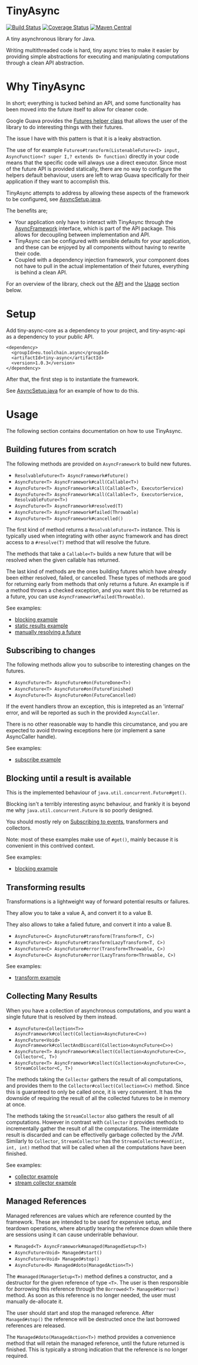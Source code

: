 # TinyAsync

[![Build Status](https://travis-ci.org/udoprog/tiny-async-java.svg?branch=master)](https://travis-ci.org/udoprog/tiny-async-java)
[![Coverage Status](https://coveralls.io/repos/udoprog/tiny-async-java/badge.svg?branch=master)](https://coveralls.io/r/udoprog/tiny-async-java?branch=master)
[![Maven Central](https://maven-badges.herokuapp.com/maven-central/eu.toolchain.async/tiny-async-api/badge.svg)](http://search.maven.org/#search%7Cga%7C1%7Cg%3A%22eu.toolchain.async%22) 

A tiny asynchronous library for Java.

Writing multithreaded code is hard, tiny async tries to make it easier by providing simple abstractions for executing and manipulating computations through a clean API abstraction.

# Why TinyAsync

In short; everything is tucked behind an API, and some functionality has been moved into the future itself to allow for cleaner code.

Google Guava provides the [Futures helper class](http://docs.guava-libraries.googlecode.com/git/javadoc/com/google/common/util/concurrent/Futures.html) that allows the user of the library to do interesting things with their futures.

The issue I have with this pattern is that it is a leaky abstraction.

The use of for example ```Futures#transform(ListenableFuture<I> input, AsyncFunction<? super I,? extends O> function)``` directly in your code means that the specific code will always use a direct executor.
Since most of the future API is provided statically, there are no way to configure the helpers default behaviour, users are left to wrap Guava specifically for their application if they want to accomplish this.

TinyAsync attempts to address by allowing these aspects of the framework to be configured, see [AsyncSetup.java](tiny-async-core/src/example/java/eu/toolchain/examples/AsyncSetup.java).

The benefits are;

* Your application only have to interact with TinyAsync through the  [AsyncFramework](tiny-async-api/src/main/java/eu/toolchain/async/AsyncFramework.java) interface, which is part of the API package. This allows for decoupling between implementation and API.
* TinyAsync can be configured with sensible defaults for _your_ application, and these can be enjoyed by all components without having to rewrite their code.
* Coupled with a dependency injection framework, your component does not have to pull in the actual implementation of their futures, everything is behind a clean API.

For an overview of the library, check out the
[API](tiny-async-api/src/main/java/eu/toolchain/async) and the [Usage](#usage)
section below.

# Setup

Add tiny-async-core as a dependency to your project, and tiny-async-api as
a dependency to your public API.

```
<dependency>
  <groupId>eu.toolchain.async</groupId>
  <artifactId>tiny-async</artifactId>
  <version>1.0.3</version>
</dependency>
```

After that, the first step is to instantiate the framework.

See [AsyncSetup.java](tiny-async-core/src/example/java/eu/toolchain/examples/AsyncSetup.java)
for an example of how to do this.

# Usage

The following section contains documentation on how to use TinyAsync.

## Building futures from scratch

The following methods are provided on ```AsyncFramework``` to build new futures.

* ```ResolvableFuture<T> AsyncFramework#future()```
* ```AsyncFuture<T> AsyncFramework#call(Callable<T>)```
* ```AsyncFuture<T> AsyncFramework#call(Callable<T>, ExecutorService)```
* ```AsyncFuture<T> AsyncFramework#call(Callable<T>, ExecutorService, ResolvableFuture<T>)```
* ```AsyncFuture<T> AsyncFramework#resolved(T)```
* ```AsyncFuture<T> AsyncFramework#failed(Throwable)```
* ```AsyncFuture<T> AsyncFramework#cancelled()```

The first kind of method returns a ```ResolvableFuture<T>``` instance. This is typically used when integrating with other async framework and has direct access to a ```#resolve(T)``` method that will resolve the future.

The methods that take a ```Callable<T>``` builds a new future that will be resolved when the given callable has returned.

The last kind of methods are the ones building futures which have already been either resolved, failed, or cancelled.
These types of methods are good for returning early from methods that only returns a future.
An example is if a method throws a checked exception, and you want this to be returned as a future, you can use ```AsyncFramework#failed(Throwable)```.

See examples:

* [blocking example](tiny-async-core/src/example/java/eu/toolchain/examples/AsyncBlockingExample.java)
* [static results example](tiny-async-core/src/example/java/eu/toolchain/examples/AsyncStaticResultsExample.java)
* [manually resolving a future](tiny-async-core/src/example/java/eu/toolchain/examples/AsyncManualResolvingExample.java)

## Subscribing to changes

The following methods allow you to subscribe to interesting changes on the
futures.

* ```AsyncFuture<T> AsyncFuture#on(FutureDone<T>)```
* ```AsyncFuture<T> AsyncFuture#on(FutureFinished)```
* ```AsyncFuture<T> AsyncFuture#on(FutureCancelled)```

If the event handlers throw an exception, this is intepreted as an 'internal'
error, and will be reported as such in the provided ```AsyncCaller```.

There is no other reasonable way to handle this circumstance, and you are
expected to avoid throwing exceptions here (or implement a sane AsyncCaller
handle).

See examples:

* [subscribe example](tiny-async-core/src/example/java/eu/toolchain/examples/AsyncSubscribeExample.java)

## Blocking until a result is available

This is the implemented behaviour of ```java.util.concurrent.Future#get()```.

Blocking isn't a terribly interesting async behaviour, and frankly it is beyond
me why ```java.util.concurrent.Future``` is so poorly designed.

You should mostly rely on [Subscribing to events](#subscribing-to-events),
transformers and collectors.

Note: most of these examples make use of ```#get()```, mainly because it is
convenient in this contrived context.

See examples:

* [blocking example](tiny-async-core/src/example/java/eu/toolchain/examples/AsyncBlockingExample.java)

## Transforming results

Transformations is a lightweight way of forward potential results or failures.

They allow you to take a value A, and convert it to a value B.

They also allows to take a falied future, and convert it into a value B.

* ```AsyncFuture<C> AsyncFuture#transform(Transform<T, C>)```
* ```AsyncFuture<C> AsyncFuture#transform(LazyTransform<T, C>)```
* ```AsyncFuture<C> AsyncFuture#error(Transform<Throwable, C>)```
* ```AsyncFuture<C> AsyncFuture#error(LazyTransform<Throwable, C>)```

See examples:

* [transform example](tiny-async-core/src/example/java/eu/toolchain/examples/AsyncTransformExample.java)

## Collecting Many Results

When you have a collection of asynchronous computations, and you want a single
future that is resolved by them instead.

* ```AsyncFuture<Collection<T>> AsyncFramework#collect(Collection<AsyncFuture<C>>)```
* ```AsyncFuture<Void> AsyncFramework#collectAndDiscard(Collection<AsyncFuture<C>>)```
* ```AsyncFuture<T> AsyncFramework#collect(Collection<AsyncFuture<C>>, Collector<C, T>)```
* ```AsyncFuture<T> AsyncFramework#collect(Collection<AsyncFuture<C>>, StreamCollector<C, T>)```

The methods taking the ```Collector``` gathers the result of all computations,
and provides them to the ```Collector#collect(Collection<C>)``` method.
Since this is guaranteed to only be called once, it is very convenient.
It has the downside of requiring the result of all the collected futures to be
in memory at once.

The methods taking the ```StreamCollector``` also gathers the result of all
computations. However in contrast with ```Collector``` it provides methods to
incrementally gather the result of all the computations.
The intermidate result is discarded and can be effectivelly garbage collected
by the JVM.
Similarly to ```Collector```, ```StreamCollector``` has the
```StreamCollector#end(int, int, int)``` method that will be called when all
the computations have been finished.

See examples:

* [collector example](tiny-async-core/src/example/java/eu/toolchain/examples/AsyncCollectorExample.java)
* [stream collector example](tiny-async-core/src/example/java/eu/toolchain/examples/AsyncStreamCollectorExample.java)

## Managed References

Managed references are values which are reference counted by the framework.
These are intended to be used for expensive setup, and teardown operations,
where abruptly tearing the reference down while there are sessions using it can
cause underirable behaviour.

* ```Managed<T> AsyncFramework#managed(ManagedSetup<T>)```
* ```AsyncFuture<Void> Managed#start()```
* ```AsyncFuture<Void> Managed#stop()```
* ```AsyncFuture<R> Managed#doto(ManagedAction<T>)```

The ```#managed(ManagerSetup<T>)``` method defines a constructor, and
a destructor for the given reference of type ```<T>```. The user is then
responsible for *borrowing* this reference through the
```Borrowed<T> Managed#borrow()``` method. As soon as this reference is no
longer needed, the user must manually de-allocate it.

The user should start and stop the managed reference. After
```Managed#stop()``` the reference will be destructed once the last borrowed
references are released.

The ```Managed#doto(ManagedAction<T>)``` method provides a convenience method
that will retain the managed reference, until the future returned is finished.
This is typically a strong indication that the reference is no longer required.
